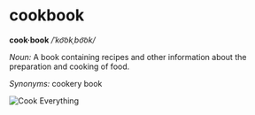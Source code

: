 # cookbook

**cook·book**  */ˈko͝okˌbo͝ok/*

*Noun:*	
A book containing recipes and other information about the preparation and cooking of food.

*Synonyms:*	
cookery book

![Cook Everything](http://www.yourfunnystuff.com/wp-content/uploads/2009/04/how-to-cook-everything.jpg "Cook Everything")


